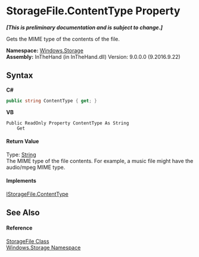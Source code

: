 # StorageFile.ContentType Property 
 _**\[This is preliminary documentation and is subject to change.\]**_

Gets the MIME type of the contents of the file.

**Namespace:**&nbsp;<a href="N_Windows_Storage">Windows.Storage</a><br />**Assembly:**&nbsp;InTheHand (in InTheHand.dll) Version: 9.0.0.0 (9.2016.9.22)

## Syntax

**C#**<br />
``` C#
public string ContentType { get; }
```

**VB**<br />
``` VB
Public ReadOnly Property ContentType As String
	Get
```


#### Return Value
Type: <a href="http://msdn2.microsoft.com/en-us/library/s1wwdcbf" target="_blank">String</a><br />The MIME type of the file contents. For example, a music file might have the audio/mpeg MIME type.

#### Implements
<a href="P_Windows_Storage_IStorageFile_ContentType">IStorageFile.ContentType</a><br />

## See Also


#### Reference
<a href="T_Windows_Storage_StorageFile">StorageFile Class</a><br /><a href="N_Windows_Storage">Windows.Storage Namespace</a><br />